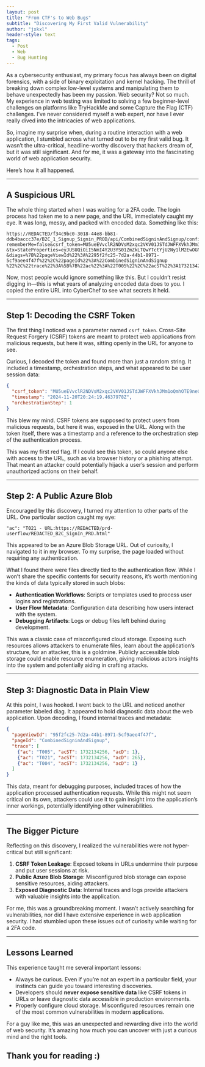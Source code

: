 ```yaml
---
layout: post
title: "From CTF's to Web Bugs"
subtitle: "Discovering My First Valid Vulnerability"
author: "jxkxl"
header-style: text
tags:
  - Post
  - Web
  - Bug Hunting
---
```


As a cybersecurity enthusiast, my primary focus has always been on digital forensics, with a side of binary exploitation and kernel hacking. The thrill of breaking down complex low-level systems and manipulating them to behave unexpectedly has been my passion. Web security? Not so much. My experience in web testing was limited to solving a few beginner-level challenges on platforms like TryHackMe and some Capture the Flag (CTF) challenges. I’ve never considered myself a web expert, nor have I ever really dived into the intricacies of web applications.  

So, imagine my surprise when, during a routine interaction with a web application, I stumbled across what turned out to be my first valid bug. It wasn’t the ultra-critical, headline-worthy discovery that hackers dream of, but it was still significant. And for me, it was a gateway into the fascinating world of web application security.  

Here’s how it all happened.  

---

## A Suspicious URL  

The whole thing started when I was waiting for a 2FA code. The login process had taken me to a new page, and the URL immediately caught my eye. It was long, messy, and packed with encoded data. Something like this:  

```  
https://REDACTED/f34c9bc0-3018-44e8-bb81-ddb4baccc37e/B2C_1_Signup_Signin_PROD/api/CombinedSigninAndSignup/confirmed?
rememberMe=false&csrf_token=MU5ueEVvclR2NDVsM2xqc2VKV01JSTdJWFFXVkhJMm1oQmhOTE9neG05UGdMUkZTQktyYm51RkErRDZON0ZGRFRJZ1NKRVM1K04vaWdnMG10MVRaY0E9PTsyMDI0LTExLTIwVDIwOjI0OjE5LjQ2Mzc5NzhaO3lURFpOak5qMlJvV3VtZHZzcXJLZkE9PTt7Ik9yY2hlc3RyYXRpb25TdGVwIjoxfQ==
&tx=StateProperties=eyJUSUQiOiI5NmI4Y2U3YS01ZmZkLTQwYTctYjU2Ny1lM2EwOGNkZTNkZjkifQ&p=B2C_1_Signup_Signin_PROD
&diags=%7B%22pageViewId%22%3A%2295f2fc25-7d2a-44b1-8971-5cf9aee4f47f%22%2C%22pageId%22%3A%22CombinedSigninAndSignup
%22%2C%22trace%22%3A%5B%7B%22ac%22%3A%22T005%22%2C%22acST%22%3A1732134256%2C%22acD%22%3A1%7D%2C%7B%22ac%22%3A%22T021...
```  

Now, most people would ignore something like this. But I couldn’t resist digging in—this is what years of analyzing encoded data does to you. I copied the entire URL into CyberChef to see what secrets it held.  

---

## Step 1: Decoding the CSRF Token  

The first thing I noticed was a parameter named `csrf_token`. Cross-Site Request Forgery (CSRF) tokens are meant to protect web applications from malicious requests, but here it was, sitting openly in the URL for anyone to see.  

Curious, I decoded the token and found more than just a random string. It included a timestamp, orchestration steps, and what appeared to be user session data:  

```json
{
  "csrf_token": "MU5ueEVvclR2NDVsM2xqc2VKV01JSTdJWFFXVkhJMm1oQmhOTE9neG05UGdMUkZTQktyYm51RkErRDZON0ZGRFRJZ1NKRVM1K04vaWdnMG10MVRaY0E9PTsyMDI0LTExLTIwVDIwOjI0OjE5LjQ2Mzc5NzhaO3lURFpOak5qMlJvV3VtZHZzcXJLZkE9PTt7Ik9yY2hlc3RyYXRpb25TdGVwIjoxfQ==",
  "timestamp": "2024-11-20T20:24:19.4637978Z",
  "orchestrationStep": 1
}
```  

This blew my mind. CSRF tokens are supposed to protect users from malicious requests, but here it was, exposed in the URL. Along with the token itself, there was a timestamp and a reference to the orchestration step of the authentication process.  

This was my first red flag. If I could see this token, so could anyone else with access to the URL, such as via browser history or a phishing attempt. That meant an attacker could potentially hijack a user’s session and perform unauthorized actions on their behalf.

---

## Step 2: A Public Azure Blob  

Encouraged by this discovery, I turned my attention to other parts of the URL. One particular section caught my eye:  

```  
"ac": "T021 - URL:https://REDACTED/prd-userflow/REDACTED_B2C_SignIn_PRD.html"
```  

This appeared to be an Azure Blob Storage URL. Out of curiosity, I navigated to it in my browser. To my surprise, the page loaded without requiring any authentication.  

What I found there were files directly tied to the authentication flow. While I won’t share the specific contents for security reasons, it’s worth mentioning the kinds of data typically stored in such blobs:  
- **Authentication Workflows**: Scripts or templates used to process user logins and registrations.  
- **User Flow Metadata**: Configuration data describing how users interact with the system.  
- **Debugging Artifacts**: Logs or debug files left behind during development.  

This was a classic case of misconfigured cloud storage. Exposing such resources allows attackers to enumerate files, learn about the application’s structure, for an attacker, this is a goldmine. Publicly accessible blob storage could enable resource enumeration, giving malicious actors insights into the system and potentially aiding in crafting attacks.

---

## Step 3: Diagnostic Data in Plain View  

At this point, I was hooked. I went back to the URL and noticed another parameter labeled diag. It appeared to hold diagnostic data about the web application. Upon decoding, I found internal traces and metadata:

```json
{
  "pageViewId": "95f2fc25-7d2a-44b1-8971-5cf9aee4f47f",
  "pageId": "CombinedSigninAndSignup",
  "trace": [
    {"ac": "T005", "acST": 1732134256, "acD": 1},
    {"ac": "T021", "acST": 1732134256, "acD": 265},
    {"ac": "T004", "acST": 1732134256, "acD": 1}
  ]
}
```  

This data, meant for debugging purposes, included traces of how the application processed authentication requests. While this might not seem critical on its own, attackers could use it to gain insight into the application’s inner workings, potentially identifying other vulnerabilities.  

---

## The Bigger Picture  

Reflecting on this discovery, I realized the vulnerabilities were not hyper-critical but still significant:  
1. **CSRF Token Leakage**: Exposed tokens in URLs undermine their purpose and put user sessions at risk.  
2. **Public Azure Blob Storage**: Misconfigured blob storage can expose sensitive resources, aiding attackers.  
3. **Exposed Diagnostic Data**: Internal traces and logs provide attackers with valuable insights into the application.  

For me, this was a groundbreaking moment. I wasn’t actively searching for vulnerabilities, nor did I have extensive experience in web application security. I had stumbled upon these issues out of curiosity while waiting for a 2FA code.  

---

## Lessons Learned  

This experience taught me several important lessons:  
- Always be curious. Even if you’re not an expert in a particular field, your instincts can guide you toward interesting discoveries.  
- Developers should **never expose sensitive data** like CSRF tokens in URLs or leave diagnostic data accessible in production environments.  
- Properly configure cloud storage. Misconfigured resources remain one of the most common vulnerabilities in modern applications.  

For a guy like me, this was an unexpected and rewarding dive into the world of web security. It’s amazing how much you can uncover with just a curious mind and the right tools.  

## Thank you for reading :)